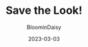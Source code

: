 ---
author: "BloominDaisy"
date: 2023-03-03
title: "Save the Look!"
image: https://media.discordapp.net/attachments/870010373976236052/1081227734157643826/IMG_8767.png?ex=65e1ebcc&is=65cf76cc&hm=6fb81618ffcc88f1876f53650676c8a579a6c7776b01c8f2b4f630c9bd166fe0&=&format=webp&quality=lossless&width=717&height=331
description: "Brookhaven Update: More shopping!"
draft: true
---